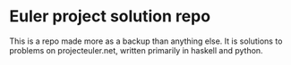 # Euler project solution repo

This is a repo made more as a backup than anything else. It is solutions to problems on projecteuler.net, written primarily in haskell and python. 
